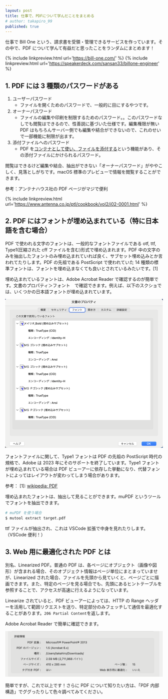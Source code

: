 ```yaml
---
layout: post
title: 仕事で、PDFについて学んだことをまとめる
# author: takapiro_99
published: true
---
```


仕事で Bill One という、請求書を受領・管理できるサービスを作っています。その中で、PDF について学んて有益だと思ったことをランダムにまとめます！

{% include linkpreview.html url='https://bill-one.com/' %}
{% include linkpreview.html url='https://speakerdeck.com/sansan33/billone-engineer' %}

## 1. PDF には 3 種類のパスワードがある

1. ユーザーパスワード
   - ファイルを開くためのパスワードで、一般的に目にするやつです。
2. オーナーパスワード
   - ファイルの編集や印刷を制限するためのパスワード。。このパスワードなしでも閲覧はできるので、性善説に基づいた仕様です。編集権限が無い PDF はもちろんサーバー側でも編集や結合ができないので、これのせいで一部機能に制限が出ます。
3. 添付ファイルへのパスワード
   - PDF を[コンテナとして使い、ファイルを添付する](https://www.antenna.co.jp/pdf/reference/file-attachment.html)という機能があり、その添付ファイルにかけられるパスワード。

閲覧はできるけど編集や結合、抽出ができない「オーナーパスワード」がややこしく、見落としがちです。macOS 標準のプレビューで情報を閲覧することができます。

参考：アンテナハウス社の PDF ページがマジで便利

{% include linkpreview.html url='https://www.antenna.co.jp/ptl/cookbook/vol2/i02-0001.html' %}

## 2. PDF にはフォントが埋め込まれている（特に日本語を含む場合）

PDF で使われる文字のフォントは、一般的なフォントファイルである otf, ttf, Type1(圧縮された cff ファイルを含む)形式で埋め込まれます。PDF 中の文字のみを抽出したフォントのみ埋め込まれていれば良く、サブセット埋め込みとか言われてたりします。PDF の先祖である PostScript で使われていた 14 種類の標準フォントは、フォントを埋め込まなくても良いとされているみたいです。[1]

埋め込まれているフォントは、Adobe Acrobat Reader で確認するのが簡単です。文書のプロパティ＞フォント　で確認できます。例えば、以下のスクショでは、いくつかの日本語フォントが埋め込まれています。

![image](/assets/2024/embedded-fonts.png)

フォントファイルに関して、Type1 フォントは PDF の先祖の PostScript 時代の規格で、Adobe は 2023 年にそのサポートを終了しています。Type1 フォントが埋め込まれている場合は PDF ビューアーに依存した挙動になり、代替フォントによってはレイアウトが変わってしまう場合があります。

参考：
[1]: [wikipedia: PDF](https://en.wikipedia.org/wiki/PDF#Text)

埋め込まれたフォントは、抽出して見ることができます。muPDF というツールでフォントを抽出できます。

```bash
# muPDF を使う場合
$ mutool extract target.pdf
```

ttf ファイルが抽出され、これは VSCode 拡張で中身を見れたりします。（VSCode 便利！）

## 3. Web 用に最適化された PDF とは

別名、Linearized PDF。普通の PDF は、各ページにオブジェクト（画像や図形）が含まれる場合、そのオブジェクト情報はページ単位にまとまっていませが、Linearized された場合、ファイルを先頭から見ていくと、ページごとに描画できます。また、特定のページを見る場合でも、先頭にあるヒントテーブルを参照することで、アクセスが高速に行えるようになっています。

Linearize されていると、PDF ビューアーによっては、HTTP の Range ヘッダーを活用して範囲リクエストを送り、特定部分のみフェッチして通信を最適化することがあります。`206 Partial Content`を返します。

Adobe Acrobat Reader で簡単に確認できます。

![image](/assets/2024/linearized-pdf.png)

<!-- ## 4. PDF のタイムスタンプ -->

<!-- ### 他のリファレンス -->

簡単ですが、これで以上です！さらに PDF について知りたい方は、「PDF 内部構造」でググったりして色々調べてみてください。
